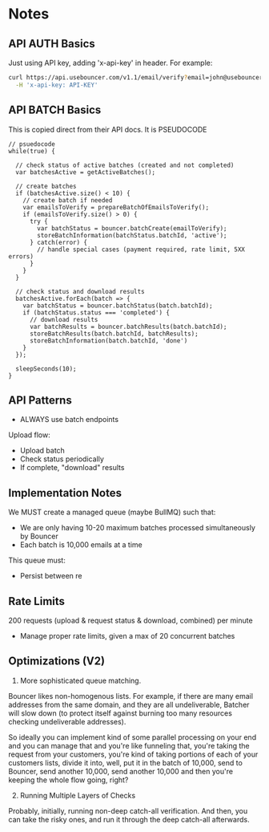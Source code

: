 # Notes

## API AUTH Basics

Just using API key, adding 'x-api-key' in header. For example:
```bash
curl https://api.usebouncer.com/v1.1/email/verify?email=john@usebouncer.com \
  -H 'x-api-key: API-KEY'
```

## API BATCH Basics

This is copied direct from their API docs. It is PSEUDOCODE

```
// psuedocode
while(true) {

  // check status of active batches (created and not completed)
  var batchesActive = getActiveBatches();

  // create batches
  if (batchesActive.size() < 10) {
    // create batch if needed
    var emailsToVerify = prepareBatchOfEmailsToVerify();
    if (emailsToVerify.size() > 0) {
      try {
        var batchStatus = bouncer.batchCreate(emailToVerify);
        storeBatchInformation(batchStatus.batchId, 'active');
      } catch(error) {
        // handle special cases (payment required, rate limit, 5XX errors)
      }
    }
  }

  // check status and download results
  batchesActive.forEach(batch => {
    var batchStatus = bouncer.batchStatus(batch.batchId);
    if (batchStatus.status === 'completed') {
      // download results
      var batchResults = bouncer.batchResults(batch.batchId);
      storeBatchResults(batch.batchId, batchResults);
      storeBatchInformation(batch.batchId, 'done')
    }
  });

  sleepSeconds(10);
}
```


## API Patterns
- ALWAYS use batch endpoints

Upload flow:
- Upload batch
- Check status periodically
- If complete, "download" results


## Implementation Notes

We MUST create a managed queue (maybe BullMQ) such that:
- We are only having 10-20 maximum batches processed simultaneously by Bouncer
- Each batch is 10,000 emails at a time

This queue must:
- Persist between re

## Rate Limits

200 requests (upload & request status & download, combined) per minute
- Manage proper rate limits, given a max of 20 concurrent batches


## Optimizations (V2)

1. More sophisticated queue matching.

Bouncer likes non-homogenous lists. For example, if there are many email addresses from the same domain, and they are all undeliverable, Batcher will slow down (to protect itself against burning too many resources checking undeliverable addresses).

So ideally you can implement kind of some parallel processing on your end and you can manage that and you're like funneling that, you're taking the request from your customers, you're kind of taking portions of each of your customers lists, divide it into, well, put it in the batch of 10,000, send to Bouncer, send another 10,000, send another 10,000 and then you're keeping the whole flow going, right?


2. Running Multiple Layers of Checks

Probably, initially, running non-deep catch-all verification. And then, you can take the risky ones, and run it through the deep catch-all afterwards.
